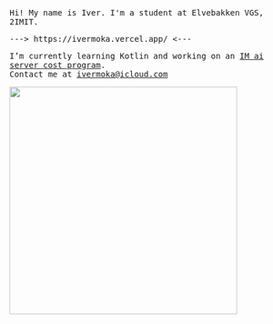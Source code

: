 <samp>
  <p>Hi! My name is Iver. I'm a student at Elvebakken VGS, 2IMIT.</p>
  <p>---> https://ivermoka.vercel.app/ <---</p>


  
  
  I’m currently learning Kotlin and working on an [IM ai server cost program](https://github.com/ivermoka/ai-server-kostnad). <br>Contact me at ivermoka@icloud.com  
</samp>

<img width="400" src="https://quotes-github-readme.vercel.app/api?type=vertical&theme=radical" />
